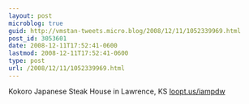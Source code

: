 ```yaml
---
layout: post
microblog: true
guid: http://vmstan-tweets.micro.blog/2008/12/11/1052339969.html
post_id: 3053601
date: 2008-12-11T17:52:41-0600
lastmod: 2008-12-11T17:52:41-0600
type: post
url: /2008/12/11/1052339969.html
---
```

Kokoro Japanese Steak House in Lawrence, KS [loopt.us/iampdw](http://loopt.us/iampdw)
